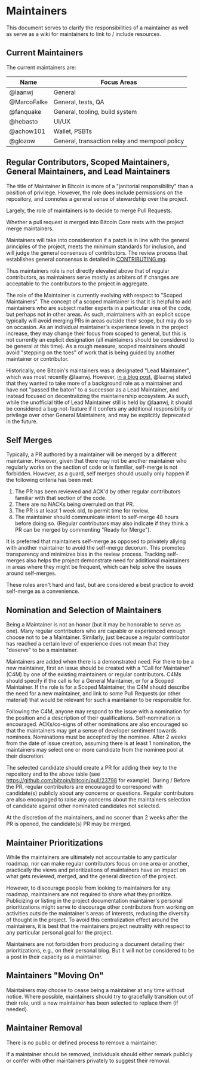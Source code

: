 # Maintainers

This document serves to clarify the responsibilities of a maintainer as well as
serve as a wiki for maintainers to link to / include resources.


## Current Maintainers

The current maintainers are:

| Name  | Focus Areas |
| ------------- | ------------- |
| @laanwj | General  |
| @MarcoFalke   | General, tests, QA  |
| @fanquake   | General, tooling, build system  |
| @hebasto    | UI/UX  |
| @achow101    | Wallet, PSBTs  |
| @glozow     | General, transaction relay and mempool policy |



## Regular Contributors, Scoped Maintainers, General Maintainers, and Lead Maintainers

The title of Maintainer in Bitcoin is more of a "janitorial responsibility"
than a position of privilege. However, the role does include permissions on the
repository, and connotes a general sense of stewardship over the project.


Largely, the role of maintainers is to decide to merge Pull Requests.

Whether a pull request is merged into Bitcoin Core rests with the project merge
maintainers.

Maintainers will take into consideration if a patch is in line with the general
principles of the project, meets the minimum standards for inclusion, and will
judge the general consensus of contributors. The review process that
establishes general consensus is detailed in
[CONTRIBUTING.mg](/CONTRIBUTING.md).

Thus maintainers role is not directly elevated above that of regular
contributors, as maintainers serve mostly as arbiters of if changes are
acceptable to the contributors to the project in aggregate.

The role of the Maintainer is currently evolving with respect to "Scoped
Maintainers". The concept of a scoped maintainer is that it is helpful to add
maintainers who are subject matter experts in a particular area of the code,
but perhaps not in other areas. As such, maintainers with an explicit scope
typically will avoid merging PRs in areas outside their scope, but may do so on
occasion. As an individual maintainer's experience levels in the project
increase, they may change their focus from scoped to general, but this is not
currently an explicit designation (all maintainers should be considered to be
general at this time). As a rough measure, scoped maintainers should avoid
"stepping on the toes" of work that is being guided by another maintainer or
contributor.

Historically, one Bitcoin's maintainers was a designated "Lead Maintainer",
which was most recently @laanwj. However, [in a blog
post](https://laanwj.github.io/2021/01/21/decentralize.html), @laanwj stated
that they wanted to take more of a background role as a maintainer and have not
"passed the baton" to a successor as a Lead Maintainer, and instead focused on
decentralizing the maintainership ecosystem. As such, while the unofficial
title of Lead Maintainer still is held by @laanwj, it should be considered a
bug-not-feature if it confers any additional responsibility or privilege over
other General Maintainers, and may be explicitly deprecated in the future.

## Self Merges

Typically, a PR authored by a maintainer will be merged by a different
maintainer. However, given that there may not be another maintainer who
regularly works on the section of code or is familiar, self-merge is not
forbidden. However, as a guard, self merges should usually only happen if the
following criteria has been met:

1. The PR has been reviewed and ACK'd by other regular contributors familiar
   with that section of the code.
1. There are no NACKs being overruled on that PR.
1. The PR is at least 1 week old, to permit time for review.
1. The maintainer should communicate intent to self-merge 48 hours before doing
   so. (Regular contributors may also indicate if they think a PR can be merged     by commenting "Ready for Merge").


It is preferred that maintainers self-merge as opposed to privately allying
with another maintainer to avoid the self-merge decorum. This promotes
transparency and minimizes bias in the review process. Tracking self-merges
also helps the project demonstrate need for additional maintainers in areas where they might be frequent, which can help solve the issues around self-merges.


These rules aren't hard and fast, but are considered a best practice to avoid
self-merge as a convenience.



## Nomination and Selection of Maintainers

Being a Maintainer is not an honor (but it may be honorable to serve as one).
Many regular contributors who are capable or experienced enough choose not to
be a Maintainer. Similarly, just because a regular contributor has reached a
certain level of experience does not mean that they "deserve" to be a maintainer.

Maintainers are added when there is a demonstrated need. For there to be a new
maintainer, first an issue should be created with a "Call for Maintainer" (C4M)
by one of the existing maintainers or regular contributors. C4Ms should specify
if the call is for a General Maintainer, or for a Scoped Maintainer. If the
role is for a Scoped Maintainer, the C4M should describe the need for a new
maintainer, and link to some Pull Requests (or other material) that would be
relevant for such a maintainer to be responsible for.

Following the C4M, anyone may respond to the issue with a nomination for the
position and a description of their qualifications. Self-nomination is
encouraged. ACKs/co-signs of other nominations are also encouraged so that the
maintainers may get a sense of developer sentiment towards nominees.
Nominations must be accepted by the nominee. After 2 weeks from the date of
issue creation, assuming there is at least 1 nomination, the maintainers may
select one or more candidate from the nominee pool at their discretion.


The selected candidate should create a PR for adding their key to the
repository and to the above table (see
https://github.com/bitcoin/bitcoin/pull/23798 for example).  During / Before
the PR, regular contributors are encouraged to correspond with candidate(s)
publicly about any concerns or questions.  Regular contributors are also
encouraged to raise any concerns about the maintainers selection of candidate
against other nominated candidates not selected.

At the discretion of the maintainers, and no sooner than 2 weeks after the PR
is opened, the candidate(s) PR may be merged.


## Maintainer Prioritizations

While the maintainers are ultimately not accountable to any particular roadmap,
nor can make regular contributors focus on one area or another, practically the
views and prioritizations of maintainers have an impact on what gets reviewed,
merged, and the general direction of the project.


However, to discourage people from looking to maintainers for any roadmap,
maintainers are not required to share what they prioritize. Publicizing or
listing in the project documentation maintainer's personal prioritizations
might serve to discourage other contributors from working on activities outside
the maintainer's areas of interests, reducing the diversity of thought in the
project. To avoid this centralization effect around the maintainers, it is best
that the maintainers project neutrality with respect to any particular personal
goal for the project.

Maintainers are not forbidden from producing a document detailing their
prioritizations, e.g., on their personal blog. But it will not be considered to
be a post in their capacity as a maintainer.

## Maintainers "Moving On"

Maintainers may choose to cease being a maintainer at any time without notice.
Where possible, maintainers should try to gracefully transition out of their
role, until a new maintainer has been selected to replace them (if needed).

## Maintainer Removal

There is no public or defined process to remove a maintainer.

If a maintainer should be removed, individuals should either remark publicly or
confer with other maintainers privately to suggest their removal.
